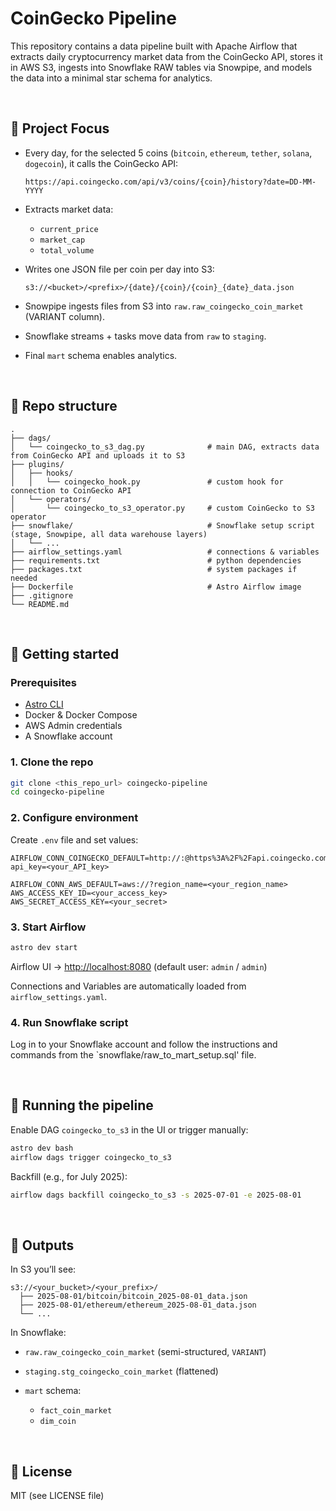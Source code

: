# CoinGecko Pipeline

This repository contains a data pipeline built with Apache Airflow that extracts daily cryptocurrency market data from the CoinGecko API, stores it in AWS S3, ingests into Snowflake RAW tables via Snowpipe, and models the data into a minimal star schema for analytics.

<br>

## 🎯 Project Focus

* Every day, for the selected 5 coins (`bitcoin`, `ethereum`, `tether`, `solana`, `dogecoin`), it calls the CoinGecko API:

  ```
  https://api.coingecko.com/api/v3/coins/{coin}/history?date=DD-MM-YYYY
  ```

* Extracts market data:

  * `current_price`
  * `market_cap`
  * `total_volume`

* Writes one JSON file per coin per day into S3:

  ```
  s3://<bucket>/<prefix>/{date}/{coin}/{coin}_{date}_data.json
  ```

* Snowpipe ingests files from S3 into `raw.raw_coingecko_coin_market` (VARIANT column).

* Snowflake streams + tasks move data from `raw` to `staging`.

* Final `mart` schema enables analytics.

<br>

## 📂 Repo structure

```
.
├── dags/
│   └── coingecko_to_s3_dag.py              # main DAG, extracts data from CoinGecko API and uploads it to S3
├── plugins/
│   ├── hooks/
│   │   └── coingecko_hook.py               # custom hook for connection to CoinGecko API
│   └── operators/
│       └── coingecko_to_s3_operator.py     # custom CoinGecko to S3 operator
├── snowflake/                              # Snowflake setup script (stage, Snowpipe, all data warehouse layers)
│   └── ... 
├── airflow_settings.yaml                   # connections & variables
├── requirements.txt                        # python dependencies
├── packages.txt                            # system packages if needed
├── Dockerfile                              # Astro Airflow image
├── .gitignore
└── README.md
```

<br>

## 🚀 Getting started

### Prerequisites

* [Astro CLI](https://www.astronomer.io/docs/astro/cli/install-cli)
* Docker & Docker Compose
* AWS Admin credentials
* A Snowflake account

### 1. Clone the repo

```bash
git clone <this_repo_url> coingecko-pipeline
cd coingecko-pipeline
```

### 2. Configure environment

Create `.env` file and set values:

```env
AIRFLOW_CONN_COINGECKO_DEFAULT=http://:@https%3A%2F%2Fapi.coingecko.com%2Fapi%2Fv3?api_key=<your_API_key>

AIRFLOW_CONN_AWS_DEFAULT=aws://?region_name=<your_region_name>
AWS_ACCESS_KEY_ID=<your_access_key>
AWS_SECRET_ACCESS_KEY=<your_secret>
```

### 3. Start Airflow

```bash
astro dev start
```

Airflow UI → [http://localhost:8080](http://localhost:8080) (default user: `admin` / `admin`)

Connections and Variables are automatically loaded from `airflow_settings.yaml`.

### 4. Run Snowflake script

Log in to your Snowflake account and follow the instructions and commands from the `snowflake/raw_to_mart_setup.sql' file.

<br>

## 🔄 Running the pipeline

Enable DAG `coingecko_to_s3` in the UI or trigger manually:

```bash
astro dev bash
airflow dags trigger coingecko_to_s3
```

Backfill (e.g., for July 2025):

```bash
airflow dags backfill coingecko_to_s3 -s 2025-07-01 -e 2025-08-01
```

<br>

## 📝 Outputs

In S3 you’ll see:

```
s3://<your_bucket>/<your_prefix>/
  ├── 2025-08-01/bitcoin/bitcoin_2025-08-01_data.json
  ├── 2025-08-01/ethereum/ethereum_2025-08-01_data.json
  └── ...
```

In Snowflake:

* `raw.raw_coingecko_coin_market` (semi-structured, `VARIANT`)
* `staging.stg_coingecko_coin_market` (flattened)
* `mart` schema:

  * `fact_coin_market`
  * `dim_coin`

<br>

## 📄 License

MIT (see LICENSE file)
